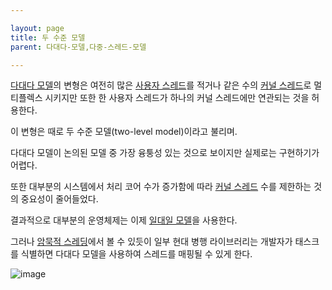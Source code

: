 ```yaml
---

layout: page
title: 두 수준 모델
parent: 다대다-모델,다중-스레드-모델

---
```


[다대다 모델](다대다-모델.html)의 변형은 여전히 많은 [사용자 스레드](사용자-스레드.html)를 적거나 같은 수의 [커널 스레드](커널-스레드.html)로 멀티플렉스 시키지만 또한 한 사용자 스레드가 하나의 커널 스레드에만 연관되는 것을 허용한다.

이 변형은 때로 두 수준 모델(two-level model)이라고 불리며.

다대다 모델이 논의된 모델 중 가장 융퉁성 있는 것으로 보이지만 실제로는 구현하기가 어렵다.

또한 대부분의 시스템에서 처리 코어 수가 증가함에 따라 [커널 스레드](커널-스레드.html) 수를 제한하는 것의 중요성이 줄어들었다.

결과적으로 대부분의 운영체제는 이제 [일대일 모델](일대일-모델.html)을 사용한다.

그러나 [암묵적 스레딩](암묵적-스레딩.html)에서 볼 수 있듯이 일부 현대 병행 라이브러리는 개발자가 태스크를 식별하면 다대다 모델을 사용하여 스레드를 매핑될 수 있게 한다.

![image](https://user-images.githubusercontent.com/116250393/213481874-8ea33c51-9a2a-474a-b64e-5cf216a16e1e.png)
